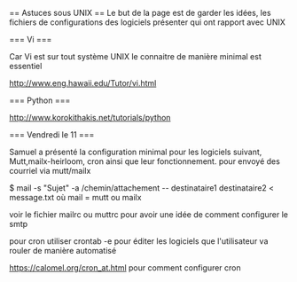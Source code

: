 == Astuces sous UNIX ==
Le but de la page est de garder les idées, les fichiers de configurations  des logiciels présenter qui ont rapport avec UNIX

=== Vi ===

Car Vi est sur tout système UNIX le connaitre de manière minimal est essentiel 

http://www.eng.hawaii.edu/Tutor/vi.html

=== Python ===

http://www.korokithakis.net/tutorials/python

=== Vendredi le 11 ===

Samuel a présenté la configuration minimal pour les logiciels suivant, Mutt,mailx-heirloom, cron ainsi que leur fonctionnement. 
pour envoyé des courriel via mutt/mailx  

$ mail -s "Sujet" -a /chemin/attachement -- destinataire1 destinataire2 < message.txt 
où  mail = mutt  ou mailx   

voir le fichier mailrc ou muttrc pour avoir une idée de comment configurer le smtp
 
pour cron utiliser crontab -e pour éditer les logiciels que l'utilisateur va rouler de manière automatisé

https://calomel.org/cron_at.html pour comment configurer cron
